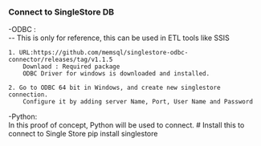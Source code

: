 
### Connect to SingleStore DB ###

-ODBC :  
	-- This is only for reference, this can be used in ETL tools like SSIS

	1. URL:https://github.com/memsql/singlestore-odbc-connector/releases/tag/v1.1.5
		Downlaod : Required package
		ODBC Driver for windows is downloaded and installed.

	2. Go to ODBC 64 bit in Windows, and create new singlestore connection.
		Configure it by adding server Name, Port, User Name and Password


-Python:  
	In this proof of concept, Python will be used to connect. 
		# Install this to connect to Single Store
		pip install singlestore 